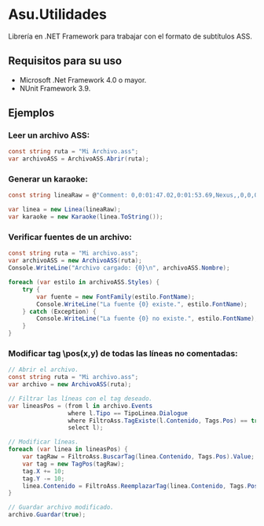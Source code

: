 # Asu.Utilidades
Librería en .NET Framework para trabajar con el formato de subtítulos ASS.

## Requisitos para su uso
- Microsoft .Net Framework 4.0 o mayor.
- NUnit Framework 3.9.

## Ejemplos

### Leer un archivo ASS:
````csharp
const string ruta = "Mi Archivo.ass";
var archivoASS = ArchivoASS.Abrir(ruta);
````
### Generar un karaoke:
````csharp
const string lineaRaw = @"Comment: 0,0:01:47.02,0:01:53.69,Nexus,,0,0,0,karaoke,{\kf27}tsu{\kf23}ku{\kf18}ri{\kf25}mo{\kf46}no {\kf20}ja{\kf26}na{\kf26}i{\kf21} {\kf14}ha{\kf27}p{\kf25}pi{\kf25}i {\kf24}e{\kf24}n{\kf14}do {\kf282}he";

var linea = new Linea(lineaRaw);
var karaoke = new Karaoke(linea.ToString());
````
### Verificar fuentes de un archivo:
````csharp
const string ruta = "Mi archivo.ass";
var archivoASS = new ArchivoASS(ruta);
Console.WriteLine("Archivo cargado: {0}\n", archivoASS.Nombre);

foreach (var estilo in archivoASS.Styles) {
    try {
        var fuente = new FontFamily(estilo.FontName);
        Console.WriteLine("La fuente {0} existe.", estilo.FontName);
    } catch (Exception) {
        Console.WriteLine("La fuente {0} no existe.", estilo.FontName);
    }
}
````
### Modificar tag \pos(x,y) de todas las líneas no comentadas:
````csharp
// Abrir el archivo.
const string ruta = "Mi archivo.ass";
var archivo = new ArchivoASS(ruta);

// Filtrar las líneas con el tag deseado.
var lineasPos = (from l in archivo.Events
                 where l.Tipo == TipoLinea.Dialogue
                 where FiltroAss.TagExiste(l.Contenido, Tags.Pos) == true
                 select l);

// Modificar líneas.
foreach (var linea in lineasPos) {
    var tagRaw = FiltroAss.BuscarTag(linea.Contenido, Tags.Pos).Value;
    var tag = new TagPos(tagRaw);
    tag.X += 10;
    tag.Y -= 10;
    linea.Contenido = FiltroAss.ReemplazarTag(linea.Contenido, Tags.Pos, tag.ToString());
}

// Guardar archivo modificado.
archivo.Guardar(true);
````
